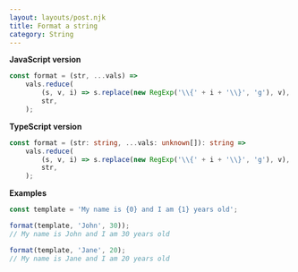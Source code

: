 ```yaml
---
layout: layouts/post.njk
title: Format a string
category: String
---
```


**JavaScript version**

```js
const format = (str, ...vals) =>
	vals.reduce(
		(s, v, i) => s.replace(new RegExp('\\{' + i + '\\}', 'g'), v),
		str,
	);
```

**TypeScript version**

```ts
const format = (str: string, ...vals: unknown[]): string =>
	vals.reduce(
		(s, v, i) => s.replace(new RegExp('\\{' + i + '\\}', 'g'), v),
		str,
	);
```

**Examples**

```js
const template = 'My name is {0} and I am {1} years old';

format(template, 'John', 30));
// My name is John and I am 30 years old

format(template, 'Jane', 20);
// My name is Jane and I am 20 years old
```
